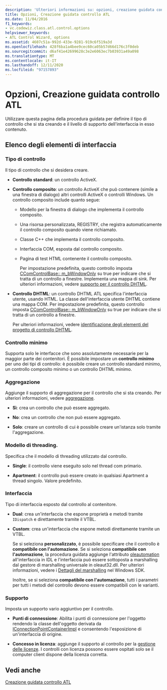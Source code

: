 ```yaml
---
description: 'Ulteriori informazioni su: opzioni, creazione guidata controllo ATL'
title: Opzioni, Creazione guidata controllo ATL
ms.date: 11/04/2016
f1_keywords:
- vc.codewiz.class.atl.control.options
helpviewer_keywords:
- ATL Control Wizard, options
ms.assetid: 4607c51a-992d-433e-9281-919c6f519a3d
ms.openlocfilehash: 428f6ba1a4bee9cec60ca05b57d66d176c3f0deb
ms.sourcegitcommit: d6af41e42699628c3e2e6063ec7b03931a49a098
ms.translationtype: MT
ms.contentlocale: it-IT
ms.lasthandoff: 12/11/2020
ms.locfileid: "97157893"
---
```

# <a name="options-atl-control-wizard"></a>Opzioni, Creazione guidata controllo ATL

Utilizzare questa pagina della procedura guidata per definire il tipo di controllo che si sta creando e il livello di supporto dell'interfaccia in esso contenuto.

## <a name="uielement-list"></a>Elenco degli elementi di interfaccia

### <a name="control-type"></a>Tipo di controllo

Il tipo di controllo che si desidera creare.

- **Controllo standard**: un controllo ActiveX.

- **Controllo composito**: un controllo ActiveX che può contenere (simile a una finestra di dialogo) altri controlli ActiveX o controlli Windows. Un controllo composito include quanto segue:

  - Modello per la finestra di dialogo che implementa il controllo composito.

  - Una risorsa personalizzata, REGISTRY, che registra automaticamente il controllo composito quando viene richiamato.

  - Classe C++ che implementa il controllo composito.

  - Interfaccia COM, esposta dal controllo composito.

  - Pagina di test HTML contenente il controllo composito.

    Per impostazione predefinita, questo controllo imposta [CComControlBase:: m_bWindowOnly](../../atl/reference/ccomcontrolbase-class.md#m_bwindowonly) su true per indicare che si tratta di un controllo a finestre. Implementa una mappa di sink. Per ulteriori informazioni, vedere [supporto per il controllo DHTML](../../atl/atl-support-for-dhtml-controls.md).

- **Controllo DHTML**: un controllo DHTML ATL specifica l'interfaccia utente, usando HTML. La classe dell'interfaccia utente DHTML contiene una mappa COM. Per impostazione predefinita, questo controllo imposta [CComControlBase:: m_bWindowOnly](../../atl/reference/ccomcontrolbase-class.md#m_bwindowonly) su true per indicare che si tratta di un controllo a finestre.

   Per ulteriori informazioni, vedere [identificazione degli elementi del progetto di controllo DHTML](../../atl/identifying-the-elements-of-the-dhtml-control-project.md).

### <a name="minimal-control"></a>Controllo minimo

Supporta solo le interfacce che sono assolutamente necessarie per la maggior parte dei contenitori. È possibile impostare un **controllo minimo** per uno dei tipi di controllo: è possibile creare un controllo standard minimo, un controllo composito minimo o un controllo DHTML minimo.

### <a name="aggregation"></a>Aggregazione

Aggiunge il supporto di aggregazione per il controllo che si sta creando. Per ulteriori informazioni, vedere [aggregazione](../../atl/aggregation.md).

- **Sì**: crea un controllo che può essere aggregato.

- **No**: crea un controllo che non può essere aggregato.

- **Solo**: creare un controllo di cui è possibile creare un'istanza solo tramite l'aggregazione.

### <a name="threading-model"></a>Modello di threading.

Specifica che il modello di threading utilizzato dal controllo.

- **Single**: il controllo viene eseguito solo nel thread com primario.

- **Apartment**: il controllo può essere creato in qualsiasi Apartment a thread singolo. Valore predefinito.

### <a name="interface"></a>Interfaccia

Tipo di interfaccia esposto dal controllo al contenitore.

- **Dual**: crea un'interfaccia che espone proprietà e metodi tramite `IDispatch` e direttamente tramite il VTBL.

- **Custom**: crea un'interfaccia che espone metodi direttamente tramite un VTBL.

   Se si seleziona **personalizzato**, è possibile specificare che il controllo è **compatibile con l'automazione**. Se si seleziona **compatibile con l'automazione**, la procedura guidata aggiunge l'attributo [oleautomation](../../windows/attributes/oleautomation.md) all'interfaccia in IDL e l'interfaccia può essere sottoposta a marshalling dal gestore di marshalling universale in oleaut32.dll. Per ulteriori informazioni, vedere i [Dettagli del marshalling](/windows/win32/com/marshaling-details) nel Windows SDK.

   Inoltre, se si seleziona **compatibile con l'automazione**, tutti i parametri per tutti i metodi del controllo devono essere compatibili con le varianti.

### <a name="support"></a>Supporto

Imposta un supporto vario aggiuntivo per il controllo.

- **Punti di connessione**: Abilita i punti di connessione per l'oggetto rendendo la classe dell'oggetto derivata da [IConnectionPointContainerImpl](../../atl/reference/iconnectionpointcontainerimpl-class.md) e consentendo l'esposizione di un'interfaccia di origine.

- **Concesso in licenza**: aggiunge il supporto al controllo per la [gestione delle licenze](/windows/win32/com/licensing). I controlli con licenza possono essere ospitati solo se il computer client dispone della licenza corretta.

## <a name="see-also"></a>Vedi anche

[Creazione guidata controllo ATL](../../atl/reference/atl-control-wizard.md)
